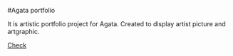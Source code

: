 #Agata portfolio

It is artistic portfolio project for Agata. 
Created to display artist picture and artgraphic. 

<a href="http://agatablaut.com">Check</a>